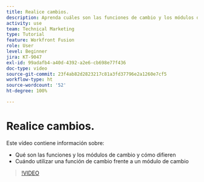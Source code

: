```yaml
---
title: Realice cambios.
description: Aprenda cuáles son las funciones de cambio y los módulos de cambios, y cuándo utilizar una función de cambio frente a un módulo de cambio en  [!DNL Adobe Workfront Fusion].
activity: use
team: Technical Marketing
type: Tutorial
feature: Workfront Fusion
role: User
level: Beginner
jira: KT-9047
exl-id: 99adafb4-a40d-4392-a2e6-cb698e77f436
doc-type: video
source-git-commit: 23f4ab82d2823217c81a3fd37796e2a1260e7cf5
workflow-type: ht
source-wordcount: '52'
ht-degree: 100%

---
```


# Realice cambios.

Este vídeo contiene información sobre:

* Qué son las funciones y los módulos de cambio y cómo difieren
* Cuándo utilizar una función de cambio frente a un módulo de cambio

>[!VIDEO](https://video.tv.adobe.com/v/335288/?quality=12&learn=on)
